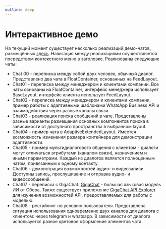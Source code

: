 ```yaml
---
outline: deep
---
```



# Интерактивное демо

На текущий момент существует несколько реализаций демо-чатов, размещённых [здесь](https://mobilon-dev.github.io/chotto-demo/). Навигация между реализациями осуществляется посредством контекстного меню в заголовке. Реализованы следующие чаты:

- Chat 00 - переписка между собой двух человек, обычный диалог. Представлено два чата в FloatContainer, основанных на FeedLayout.
- Chat01 - переписка между менеджером и клиентами компании. Все чаты основаны на FloatContainer, интерфейс менеджера использует BaseLayout, интерфейс клиента использует FeedLayout. 
- Chat02 - переписка между менеджером и клиентами компании, пример работы с адаптивными шаблонами WhatsApp Business API и взаимодействия через разные каналы связи. 
- Chat03 - реализация поиска сообщений в чате. Представлены разные варианты размещения основных компонентов поиска в зависимости от доступного пространства в выбранном layout.
- Chat04 - пример чата в AdaptiveExtendedLayout. Имеется возможность изменения размера контейнера для демонстрации адаптивности. 
- Chat05 - пример мультидиалогового общения с клиентом - диалоги могут отличаться атрибутами (каналом связи), назначением и иными параметрами. Каждый из диалогов является полноценным чатом, привязанным к одному контакту.
- Chat06 - демонстрация возможностей аудио- и видеозаписи. Доступны запись, прослушивание и отправка аудио- и видеосообщений.
- Chat07 - переписка с GigaChat. [GigaChat](https://giga.chat/) - большая языковая модель ИИ от Сбера. Также существует приложение [GigaChat API Explorer](https://mobilon-dev.github.io/gigachat-api-explorer/) для изучения возможностей API, предоставляемых для работы с моделью.
- Chat08 - рестайлинг по условию пользователя. Представлена ситуация использования одновременно двух каналов для диалога с клиентом: через telegram и whatsapp. В зависимости от диалога используется разное цветовое оформление элементов чата.

